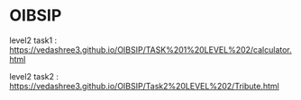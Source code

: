 # OIBSIP

level2 task1 :  https://vedashree3.github.io/OIBSIP/TASK%201%20LEVEL%202/calculator.html

level2 task2 : https://vedashree3.github.io/OIBSIP/Task2%20LEVEL%202/Tribute.html
